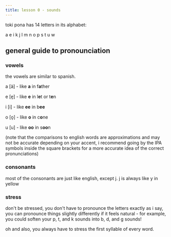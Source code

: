 ```yaml
---
title: lesson 0 - sounds
---
```

toki pona has 14 letters in its alphabet:

a e i k j l m n o p s t u w

## general guide to pronounciation
### vowels
the vowels are similar to spanish.

a \[ä\] - like **a** in f**a**ther

e \[e̞\] - like **e** in l**e**t or t**e**n

i \[i\] - like **ee** in b**ee**

o \[o̞\] - like **o** in c**o**ne

u \[u\] - like **oo** in s**oo**n

(note that the comparisons to english words are approximations and may not be accurate depending on your accent, i recommend going by the IPA symbols inside the square brackets for a more accurate idea of the correct pronunciations)

### consonants
most of the consonants are just like english, except j. j is always like y in yellow

### stress
don't be stressed, you don't have to pronounce the letters exactly as i say, you can pronounce things slightly differently if it feels natural - for example, you could soften your p, t, and k sounds into b, d, and g sounds!

oh and also, you always have to stress the first syllable of every word.
